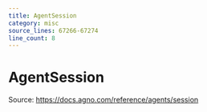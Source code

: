 ```yaml
---
title: AgentSession
category: misc
source_lines: 67266-67274
line_count: 8
---
```


# AgentSession
Source: https://docs.agno.com/reference/agents/session



<Snippet file="agent-session-reference.mdx" />


